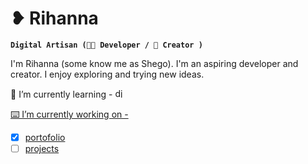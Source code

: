# ❥ Rihanna

**`Digital Artisan (👩‍💻 Developer / 📸 Creator )`**

I'm Rihanna (some know me as Shego). I'm an aspiring developer and creator. I enjoy exploring and trying new ideas. <br>

🌱 I’m currently learning - <a href="https://www.djangoproject.com/" target="_blank" rel="noreferrer"> <img src="https://cdn.worldvectorlogo.com/logos/django.svg" alt="django" width="15" height="15"/>
<br>

⌨️ I’m currently working on - <br>

- [x] portofolio
- [ ] projects
